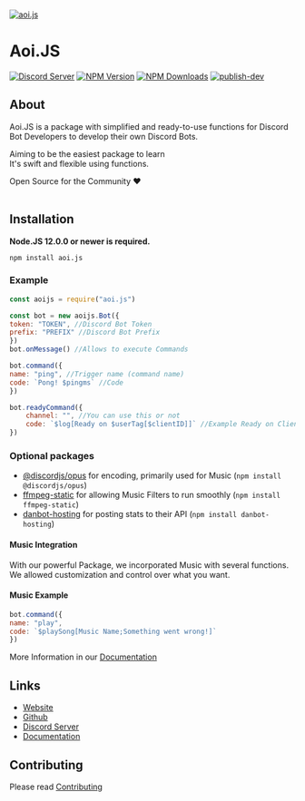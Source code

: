   <br />
    <p>
    <a href="https://aoi.leref.ga"><img src="https://aoi.js.org/assets/images/aoijs-new.png" alt="aoi.js" /></a>
  </p>

# Aoi.JS
[![Discord Server](https://img.shields.io/discord/773352845738115102?color=5865F2&logo=discord&logoColor=white)](https://aoi.js.org/invite)
[![NPM Version](https://img.shields.io/npm/v/aoi.js.svg?maxAge=3600)](https://www.npmjs.com/package/aoi.js)
[![NPM Downloads](https://img.shields.io/npm/dt/aoi.js.svg?maxAge=3600)](https://www.npmjs.com/package/aoi.js)
[![publish-dev](https://github.com/aoijs/aoi.js/actions/workflows/publish-dev.yml/badge.svg?branch=master)](https://github.com/aoijs/aoi.js/actions/workflows/publish-dev.yml)

## About
Aoi.JS is a package with simplified and ready-to-use functions for Discord Bot Developers to develop their own Discord Bots.

Aiming to be the easiest package to learn <br>
It's swift and flexible using functions. </br>

 Open Source for the Community ❤️ <br>
 </br>
 
## Installation

**Node.JS 12.0.0 or newer is required.**  

```sh-session
npm install aoi.js
```

### Example
```js
const aoijs = require("aoi.js")

const bot = new aoijs.Bot({
token: "TOKEN", //Discord Bot Token
prefix: "PREFIX" //Discord Bot Prefix
})
bot.onMessage() //Allows to execute Commands

bot.command({
name: "ping", //Trigger name (command name)
code: `Pong! $pingms` //Code
})

bot.readyCommand({
    channel: "", //You can use this or not
    code: `$log[Ready on $userTag[$clientID]]` //Example Ready on Client
})
```

### Optional packages

- [@discordjs/opus](https://www.npmjs.com/package/@discordjs/opus) for encoding, primarily used for Music (`npm install @discordjs/opus`)
- [ffmpeg-static](https://www.npmjs.com/package/ffmpeg-static) for allowing Music Filters to run smoothly (`npm install ffmpeg-static`)
- [danbot-hosting](https://www.npmjs.com/package/danbot-hosting) for posting stats to their API (`npm install danbot-hosting`)


#### Music Integration

With our powerful Package, we incorporated Music with several functions.
We allowed customization and control over what you want.


#### Music Example

```js
bot.command({
name: "play",
code: `$playSong[Music Name;Something went wrong!]`
})
```

More Information in our [Documentation](https://aoi.leref.ga/guide/music)

## Links
- [Website](https://aoi.js.org)
- [Github](https://github.com/aoijs/aoi.js)
- [Discord Server](https://aoi.js.org/invite)
- [Documentation](https://aoi.leref.ga)

## Contributing
Please read [Contributing](https://github.com/aoijs/aoi.js/blob/master/.github/CONTRIBUTING.md)
